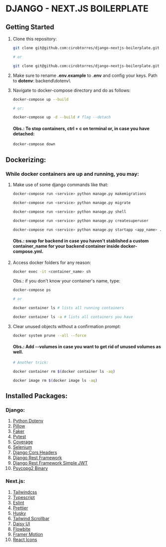 # DJANGO - NEXT.JS BOILERPLATE

## Getting Started

1. Clone this repository:

   ```bash
   git clone git@github.com:cirobtorres/django-nextjs-boilerplate.git

   # or

   git clone git@github.com:cirobtorres/django-nextjs-boilerplate.git <repository_name>
   ```

2. Make sure to rename **.env.example** to **.env** and config your keys. Path to **dotenv**: backend\dotenv\

3. Navigate to docker-compose directory and do as follows:

   ```bash
   docker-compose up --build

   # or:

   docker-compose up -d --build # flag --detach
   ```

   #### Obs.: To stop containers, **ctrl + c** on terminal or, in case you have detached:

   ```bash
   docker-compose down
   ```

## Dockerizing:

### While docker containers are up and running, you may:

1. Make use of some django commands like that:

   ```bash
   docker-compose run <service> python manage.py makemigrations

   docker-compose run <service> python manage.py migrate

   docker-compose run <service> python manage.py shell

   docker-compose run <service> python manage.py createsuperuser

   docker-compose run <service> python manage.py startapp <app_name> .\backend\djangoapp\apps\<app_folder>
   ```

   #### Obs.: swap **<service>** for **backend** in case you haven't stablished a custom **container_name** for your backend container inside **docker-compose.yml**.

2. Access docker folders for any reason:

   ```bash
   docker exec -it <container_name> sh
   ```

   Obs.: if you don't know your container's name, type:

   ```bash
   docker-compose ps

   # or

   docker container ls # lists all running containers

   docker container ls -a # lists all containers you have
   ```

3. Clear unused objects without a confirmation prompt:

   ```bash
   docker system prune --all --force
   ```

   #### Obs.: Add --volumes in case you want to get rid of unused volumes as well.

   ```bash
   # Another trick:

   docker container rm $(docker container ls -aq)

   docker image rm $(docker image ls -aq)
   ```

## Installed Packages:

### Django:

1. [Python Dotenv](https://github.com/theskumar/python-dotenv)
2. [Pillow](https://pillow.readthedocs.io/en/stable/installation.html)
3. [Faker](https://faker.readthedocs.io/en/master/index.html)
4. [Pytest](https://pytest-django.readthedocs.io/en/latest/)
5. [Coverage](https://coverage.readthedocs.io/en/6.5.0/)
6. [Selenium](https://selenium-python.readthedocs.io/installation.html#introduction)
7. [Django Cors Headers](https://pypi.org/project/django-cors-headers/)
8. [Django Rest Framework](https://www.django-rest-framework.org/#installation)
9. [Django Rest Framework Simple JWT](https://django-rest-framework-simplejwt.readthedocs.io/en/latest/)
10. [Psycopg2 Binary](https://www.psycopg.org/docs/install.html#quick-install)

### Next.js:

1. [Tailwindcss](https://tailwindcss.com/docs/installation)
2. [Typescript](https://www.typescriptlang.org/download)
3. [Eslint]()
4. [Prettier]()
5. [Husky]()
6. [Tailwind Scrollbar](https://adoxography.github.io/tailwind-scrollbar/getting-started)
7. [Daisy UI](https://daisyui.com/docs/install/)
8. [Flowbite](https://flowbite.com/docs/getting-started/next-js/#install-flowbite-react)
9. [Framer Motion](https://www.framer.com/motion/introduction/##installation)
10. [React Icons](https://react-icons.github.io/react-icons/)
